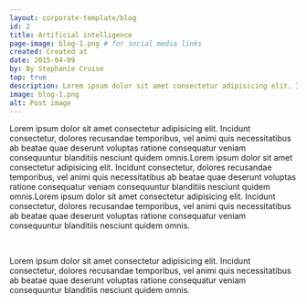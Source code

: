 ```yaml
---
layout: corporate-template/blog
id: 2
title: Artificial intelligence
page-image: blog-1.png # for social media links
created: Created at 
date: 2015-04-09
by: By Stephanie Cruise
top: true
description: Lorem ipsum dolor sit amet consectetur adipisicing elit. Incidunt consectetur, dolores recusandae temporibus, vel animi quis necessitatibus ab beatae quae deserunt voluptas ratione consequatur veniam consequuntur blanditiis nesciunt quidem omnis.
image: blog-1.png
alt: Post image
---
```




Lorem ipsum dolor sit amet consectetur adipisicing elit. Incidunt consectetur, dolores recusandae temporibus, vel animi quis necessitatibus ab beatae quae deserunt voluptas ratione consequatur veniam consequuntur blanditiis nesciunt quidem omnis.Lorem ipsum dolor sit amet consectetur adipisicing elit. Incidunt consectetur, dolores recusandae temporibus, vel animi quis necessitatibus ab beatae quae deserunt voluptas ratione consequatur veniam consequuntur blanditiis nesciunt quidem omnis.Lorem ipsum dolor sit amet consectetur adipisicing elit. Incidunt consectetur, dolores recusandae temporibus, vel animi quis necessitatibus ab beatae quae deserunt voluptas ratione consequatur veniam consequuntur blanditiis nesciunt quidem omnis.

<br>

Lorem ipsum dolor sit amet consectetur adipisicing elit. Incidunt consectetur, dolores recusandae temporibus, vel animi quis necessitatibus ab beatae quae deserunt voluptas ratione consequatur veniam consequuntur blanditiis nesciunt quidem omnis.

